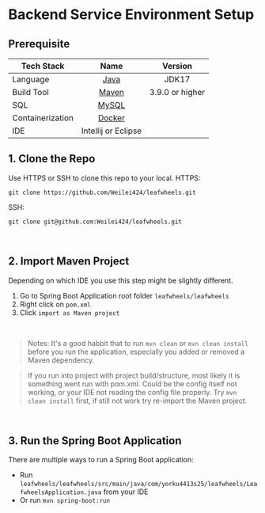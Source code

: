 # Backend Service Environment Setup

## Prerequisite
| Tech Stack    | Name       | Version |
| ------------- |:-------------:| :------: |
| Language    | [Java](https://www.oracle.com/ca-en/java/technologies/downloads/) | JDK17 |
| Build Tool  | [Maven](https://maven.apache.org/install.html) | 3.9.0 or higher |
| SQL | [MySQL](https://www.mysql.com/downloads/) | |
| Containerization | [Docker](https://www.docker.com/products/docker-desktop/) |  |
| IDE | Intellij or Eclipse |  |
<!--
|  |  |  |
-->

## 1. Clone the Repo
Use HTTPS or SSH to clone this repo to your local.
HTTPS:
```
git clone https://github.com/Weilei424/leafwheels.git
```

SSH:

```
git clone git@github.com:Weilei424/leafwheels.git
```

<br>

## 2. Import Maven Project
Depending on which IDE you use this step might be slightly different.

1. Go to Spring Boot Application root folder `leafwheels/leafwheels`
2. Right click on `pom.xml` 
3. Click `import as Maven project`

<br>

> Notes: It's a good habbit that to run `mvn clean` or `mvn clean install` before you run the application, especially you added or removed a Maven dependency.

> If you run into project with project build/structure, most likely it is something went run with pom.xml. Could be the config itself not working, or your IDE not reading the config file properly. Try `mvn clean install` first, if still not work try re-import the Maven project.
<br>

## 3. Run the Spring Boot Application
There are multiple ways to run a Spring Boot application:
* Run `leafwheels/leafwheels/src/main/java/com/yorku4413s25/leafwheels/LeafwheelsApplication.java` from your IDE
* Or run `mvn spring-boot:run`

